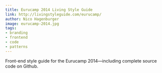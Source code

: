 ```yaml
---
title: Eurucamp 2014 Living Style Guide
link: http://livingstyleguide.com/eurucamp/
author: Nico Hagenburger
image: eurucamp-2014.jpg
tags:
- branding
- frontend
- code
- patterns
---
```


Front-end style guide for the Eurucamp 2014—including complete source
code on Github.

